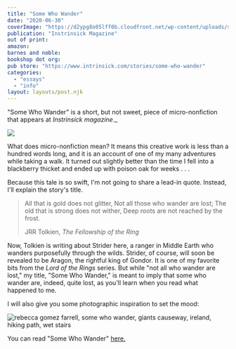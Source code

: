 ```yaml
---
title: "Some Who Wander"
date: "2020-06-30"
coverImage: "https://d2ypg8o05lff0b.cloudfront.net/wp-content/uploads/sites/3/pages/intrinsick.png"
publication: "Instrinsick Magazine"
out of print: 
amazon: 
barnes and noble: 
bookshop dot org:
pub store: "https://www.intrinsick.com/stories/some-who-wander"
categories:
  - "essays"
  - "info"
layout: layouts/post.njk
---
```


"Some Who Wander" is a short, but not sweet, piece of micro-nonfiction that appears at _Instrinsick magazine_._

![](https://d2ypg8o05lff0b.cloudfront.net/wp-content/uploads/sites/3/pages/intrinsick.png)

What does micro-nonfiction mean? It means this creative work is less than a hundred words long, and it is an account of one of my many adventures while taking a walk. It turned out slightly better than the time I fell into a blackberry thicket and ended up with poison oak for weeks . . .

Because this tale is so swift, I'm not going to share a lead-in quote. Instead, I'll explain the story's title.

> All that is gold does not glitter, Not all those who wander are lost; The old that is strong does not wither, Deep roots are not reached by the frost.
>
> JRR Tolkien, _The Fellowship of the Ring_

Now, Tolkien is writing about Strider here, a ranger in Middle Earth who wanders purposefully through the wilds. Strider, of course, will soon be revealed to be Aragon, the rightful king of Gondor. It is one of my favorite bits from the _Lord of the Rings_ series. But while "not all who wander are lost," my title, "Some Who Wander," is meant to imply that some who wander are, indeed, quite lost, as you'll learn when you read what happened to me.

I will also give you some photographic inspiration to set the mood:

![rebecca gomez farrell, some who wander, giants causeway, ireland, hiking path, wet stairs](https://d2ypg8o05lff0b.cloudfront.net/wp-content/uploads/sites/3/pages/Ireland-2019-581-683x1024.jpg)

You can read "Some Who Wander" [here.](https://www.intrinsick.com/stories/some-who-wander)
